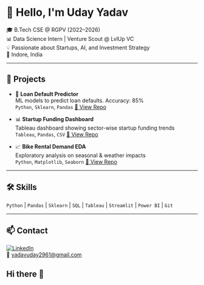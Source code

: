 # 👋 Hello, I'm Uday Yadav

🎓 B.Tech CSE @ RGPV (2022–2026)  
📊 Data Science Intern | Venture Scout @ LvlUp VC  
💡 Passionate about Startups, AI, and Investment Strategy  
📍 Indore, India

---

## 🚀 Projects

- 🧠 **Loan Default Predictor**  
  ML models to predict loan defaults. Accuracy: 85%  
  `Python`, `Sklearn`, `Pandas` [🔗 View Repo](#)

- 📊 **Startup Funding Dashboard**  
  Tableau dashboard showing sector-wise startup funding trends  
  `Tableau`, `Pandas`, `CSV` [🔗 View Repo](#)

- 📈 **Bike Rental Demand EDA**  
  Exploratory analysis on seasonal & weather impacts  
  `Python`, `Matplotlib`, `Seaborn` [🔗 View Repo](#)

---

## 🛠 Skills

`Python` | `Pandas` | `Sklearn` | `SQL` | `Tableau` | `Streamlit` | `Power BI` | `Git`

---

## 📫 Contact

[![LinkedIn](https://img.shields.io/badge/LinkedIn-blue?style=flat&logo=linkedin)](https://linkedin.com/in/your-linkedin-handle)  
📧 yadavuday2961@gmail.com  
## Hi there 👋

